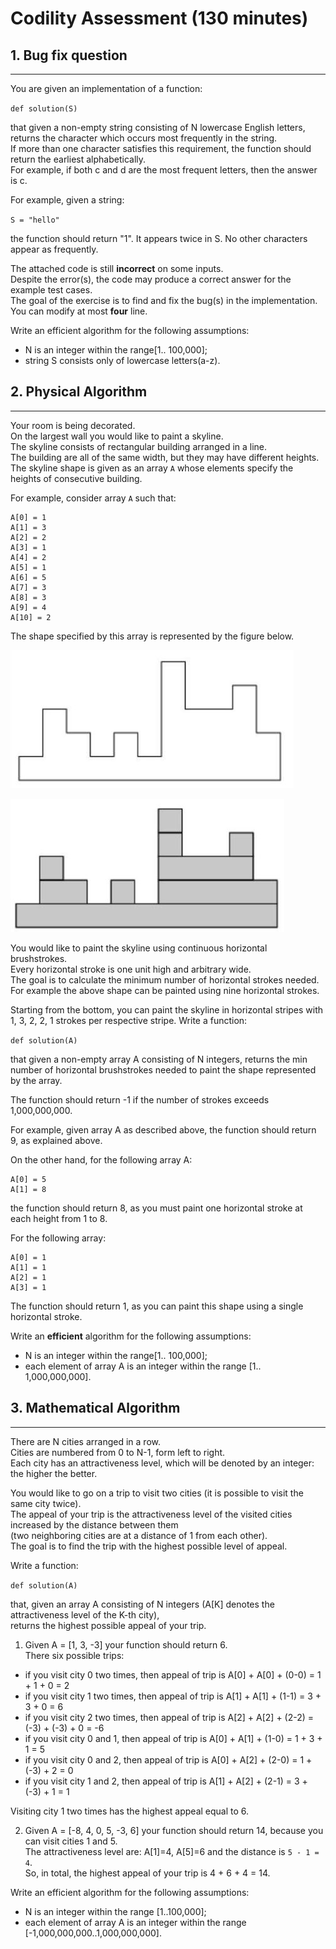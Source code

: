 # Codility Assessment (130 minutes)

## 1. Bug fix question
-----  

You are given an implementation of a function:  

`def solution(S)`  

that given a non-empty string consisting of N lowercase English letters, returns the character which occurs most frequently in the string.  
If more than one character satisfies this requirement, the function should return the earliest alphabetically.  
For example, if both c and d are the most frequent letters, then the answer is c.  

For example, given a string:  

`S = "hello"`  

the function should return "1". It appears twice in S. No other characters appear as frequently.

The attached code is still **incorrect** on some inputs.  
Despite the error(s), the code may produce a correct answer for the example test cases.  
The goal of the exercise is to find and fix the bug(s) in the implementation.  
You can modify at most **four** line.

Write an efficient algorithm for the following assumptions:  
- N is an integer within the range[1.. 100,000];
- string S consists only of lowercase letters(a-z).


## 2. Physical Algorithm
-----  

Your room is being decorated.  
On the largest wall you would like to paint a skyline.  
The skyline consists of rectangular building arranged in a line.  
The building are all of the same width, but they may have different heights.  
The skyline shape is given as an array `A` whose elements specify the heights of consecutive building. 

For example, consider array `A` such that:

	A[0] = 1
	A[1] = 3
	A[2] = 2
	A[3] = 1
	A[4] = 2
	A[5] = 1
	A[6] = 5
	A[7] = 3
	A[8] = 3
	A[9] = 4
	A[10] = 2

The shape specified by this array is represented by the figure below.  

[image1]: ./images/q2f1.JPG "q2f1"
![q2f1][image1]  


[image2]: ./images/q2f2.JPG "q2f2"
![q2f2][image2]

You would like to paint the skyline using continuous horizontal brushstrokes.  
Every horizontal stroke is one unit high and arbitrary wide.   
The goal is to calculate the minimum number of horizontal strokes needed.    
For example the above shape can be painted using nine horizontal strokes.   

Starting from the bottom, you can paint the skyline in horizontal stripes with 1, 3, 2, 2, 1 strokes per respective stripe. 
Write a function:  

`def solution(A)`   

that given a non-empty array A consisting of N integers, returns the min number of horizontal brushstrokes needed to paint the shape represented by the array.  

The function should return -1 if the number of strokes exceeds 1,000,000,000.  

For example, given array A as described above, the function should return 9, as explained above.  

On the other hand, for the following array A:  

	A[0] = 5
	A[1] = 8 

the function should return 8, as you must paint one horizontal stroke at each height from 1 to 8.  

For the following array:  

	A[0] = 1
	A[1] = 1
	A[2] = 1
	A[3] = 1   

The function should return 1, as you can paint this shape using a single horizontal stroke.  

Write an **efficient** algorithm for the following assumptions:  

- N is an integer within the range[1.. 100,000];
- each element of array A is an integer within the range [1.. 1,000,000,000].



## 3. Mathematical Algorithm
-----  

There are N cities arranged in a row.  
Cities are numbered from 0 to N-1, form left to right.  
Each city has an attractiveness level, which will be denoted by an integer: the higher the better.  

You would like to go on a trip to visit two cities (it is possible to visit the same city twice).  
The appeal of your trip is the attractiveness level of the visited cities increased by the distance between them  
(two neighboring cities are at a distance of 1 from each other).  
The goal is to find the trip with the highest possible level of appeal.  

Write a function:  

`def solution(A)`  

that, given an array A consisting of N integers (A[K] denotes the attractiveness level of the K-th city),   
returns the highest possible appeal of your trip.  

1. Given A = [1, 3, -3] your function should return 6.  
There six possible trips:  

- if you visit city 0 two times, then appeal of trip is A[0] + A[0] + (0-0) = 1 + 1 + 0 = 2  
- if you visit city 1 two times, then appeal of trip is A[1] + A[1] + (1-1) = 3 + 3 + 0 = 6  
- if you visit city 2 two times, then appeal of trip is A[2] + A[2] + (2-2) = (-3) + (-3) + 0 = -6  
- if you visit city 0 and 1, then appeal of trip is A[0] + A[1] + (1-0) = 1 + 3 + 1 = 5
- if you visit city 0 and 2, then appeal of trip is A[0] + A[2] + (2-0) = 1 + (-3) + 2 = 0  
- if you visit city 1 and 2, then appeal of trip is A[1] + A[2] + (2-1) = 3 + (-3) + 1 = 1  


Visiting city 1 two times has the highest appeal equal to 6.  

2. Given A = [-8, 4, 0, 5, -3, 6] your function should return 14, because you can visit cities 1 and 5.  
The attractiveness level are: A[1]=4, A[5]=6 and the distance is `5 - 1 = 4`.   
So, in total, the highest appeal of your trip is 4 + 6 + 4 = 14.  

Write an efficient algorithm for the following assumptions:  
- N is an integer within the range [1..100,000];
- each element of array A is an integer within the range [-1,000,000,000..1,000,000,000]. 



  





